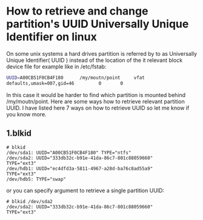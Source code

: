 # How to retrieve and change partition's UUID Universally Unique Identifier on linux

On some unix systems a hard drives partition is referred by to as Universally Unique Identifier( UUID ) instead of the location of the it relevant block device file for example like in /etc/fstab:

```bash
UUID=A00CB51F0CB4F180      /my/moutn/point     vfat    
defaults,umask=007,gid=46         0       0
```

In this case it would be harder to find which partition is mounted behind /my/moutn/point. Here are some ways how to retrieve relevant partition UUID. I have listed here 7 ways on how to retrieve UUID so let me know if you know more.


## 1.blkid

```
# blkid
/dev/sda1: UUID="A00CB51F0CB4F180" TYPE="ntfs"
/dev/sda2: UUID="333db32c-b91e-41da-86c7-801c88059660" 
TYPE="ext3"
/dev/hdb1: UUID="ec4dfd3a-5811-4967-a28d-ba76c8ad55a9" 
TYPE="ext3"
/dev/hdb5: TYPE="swap"
```

or you can specify argument to retrieve a single partition UUID:

```
# blkid /dev/sda2
/dev/sda2: UUID="333db32c-b91e-41da-86c7-801c88059660" 
TYPE="ext3"
```
